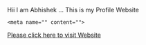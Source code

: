Hii I am Abhishek ... This is my Profile Website
<!DOCTYPE html>
<html lang="en">
<head>
	<meta charset="utf-8">
	
	<meta name="" content="">
</head>
<body>
<a href="Aboutme.html">Please click here to visit Website</a>
</body>
</html>
